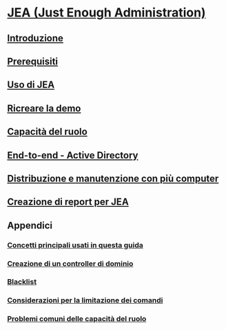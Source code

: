 # [JEA (Just Enough Administration)](README.md)
##  [Introduzione](introduction.md)
##  [Prerequisiti](prerequisites.md)
##  [Uso di JEA](using-jea.md)
##  [Ricreare la demo](remake-the-demo-endpoint.md)
##  [Capacità del ruolo](role-capabilities.md)
##  [End-to-end - Active Directory](end-to-end---active-directory.md)
##  [Distribuzione e manutenzione con più computer](multi-machine-deployment-and-maintenance.md)
##  [Creazione di report per JEA](reporting-on-jea.md)
##  Appendici
###  [Concetti principali usati in questa guida](key-concepts-used-throughout-this-guide.md)  
###  [Creazione di un controller di dominio](creating-a-domain-controller.md)  
###  [Blacklist](on-blacklisting.md)  
###  [Considerazioni per la limitazione dei comandi](considerations-when-limiting-commands.md)  
###  [Problemi comuni delle capacità del ruolo](common-role-capability-pitfalls.md)
